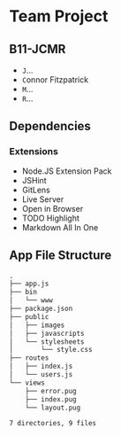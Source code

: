 # Team Project #

## B11-JCMR ##

- `J`...
- `C`onnor Fitzpatrick
- `M`...
- `R`...

## Dependencies ##

### Extensions ###

- Node.JS Extension Pack
- JSHint
- GitLens
- Live Server
- Open in Browser
- TODO Highlight
- Markdown All In One

## App File Structure ##

```txt
.
├── app.js
├── bin
│   └── www
├── package.json
├── public
│   ├── images
│   ├── javascripts
│   └── stylesheets
│       └── style.css
├── routes
│   ├── index.js
│   └── users.js
└── views
    ├── error.pug
    ├── index.pug
    └── layout.pug

7 directories, 9 files
```
